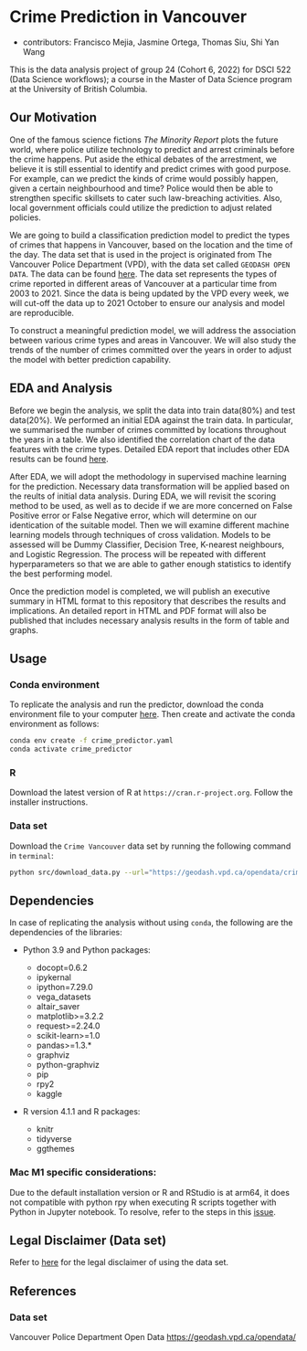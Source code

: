 # Crime Prediction in Vancouver

- contributors: Francisco Mejia, Jasmine Ortega, Thomas Siu, Shi Yan Wang

This is the data analysis project of group 24 (Cohort 6, 2022) for DSCI 522 (Data Science workflows); a course in the Master of Data Science program at the University of British Columbia.

## Our Motivation

One of the famous science fictions *The Minority Report* plots the future world, where police utilize technology to predict and arrest criminals before the crime happens. Put aside the ethical debates of the arrestment, we believe it is still essential to identify and predict crimes with good purpose. For example, can we predict the kinds of crime would possibly happen, given a certain neighbourhood and time? Police would then be able to strengthen specific skillsets to cater such law-breaching activities. Also, local government officials could utilize the prediction to adjust related policies.

We are going to build a classification prediction model to predict the types of crimes that happens in Vancouver, based on the location and the time of the day. The data set that is used in the project is originated from The Vancouver Police Department (VPD), with the data set called `GEODASH OPEN DATA`. The data can be found [here](https://geodash.vpd.ca/opendata/). The data set represents the types of crime reported in different areas of Vancouver at a particular time from 2003 to 2021. Since the data is being updated by the VPD every week, we will cut-off the data up to 2021 October to ensure our analysis and model are reproducible.

To construct a meaningful prediction model, we will address the association between various crime types and areas in Vancouver. We will also study the trends of the number of crimes committed over the years in order to adjust the model with better prediction capability.

## EDA and Analysis

Before we begin the analysis, we split the data into train data(80%) and test data(20%). We performed an initial EDA against the train data. In particular, we summarised the number of crimes committed by locations throughout the years in a table. We also identified the correlation chart of the data features with the crime types. Detailed EDA report that includes other EDA results can be found [here](src/Crime_in_Vancouver_eda.ipynb).

After EDA, we will adopt the methodology in supervised machine learning for the prediction. Necessary data transformation will be applied based on the reults of initial data analysis. During EDA, we will revisit the scoring method to be used, as well as to decide if we are more concerned on False Positive error or False Negative error, which will determine on our identication of the suitable model. Then we will examine different machine learning models through techniques of cross validation. Models to be assessed will be Dummy Classifier, Decision Tree, K-nearest neighbours, and Logistic Regression. The process will be repeated with different hyperparameters so that we are able to gather enough statistics to identify the best performing model.

Once the prediction model is completed, we will publish an executive summary in HTML format to this repository that describes the results and implications. An detailed report in HTML and PDF format will also be published that includes necessary analysis results in the form of table and graphs.

## Usage

### Conda environment

To replicate the analysis and run the predictor, download the conda environment file to your computer [here](crime_predictor.yaml). Then create and activate the conda environment as follows:

```bash
conda env create -f crime_predictor.yaml
conda activate crime_predictor
```

### R

Download the latest version of R at `https://cran.r-project.org`. Follow the installer instructions.

### Data set

Download the `Crime Vancouver` data set by running the following command in `terminal`:

```bash
python src/download_data.py --url="https://geodash.vpd.ca/opendata/crimedata_download/crimedata_csv_all_years.zip?disclaimer=on" --file_path="data/raw" --zip_file_name="crimedata_csv_all_years.csv"
```

## Dependencies

In case of replicating the analysis without using `conda`, the following are the dependencies of the libraries:

- Python 3.9 and Python packages:
  - docopt=0.6.2
  - ipykernal
  - ipython=7.29.0
  - vega_datasets
  - altair_saver
  - matplotlib>=3.2.2
  - request>=2.24.0
  - scikit-learn>=1.0
  - pandas>=1.3.*
  - graphviz
  - python-graphviz
  - pip
  - rpy2
  - kaggle

- R version 4.1.1 and R packages:
  - knitr
  - tidyverse
  - ggthemes

 ### Mac M1 specific considerations:

  Due to the default installation version or R and RStudio is at arm64, it does not compatible with python rpy when executing R scripts together with Python in Jupyter notebook. To resolve, refer to the steps in this [issue](https://github.com/UBC-MDS/DSCI_522_Crime_Prediction_Vancouver/issues/12).

## Legal Disclaimer (Data set)

Refer to [here](data/raw/legal_disclaimer.txt) for the legal disclaimer of using the data set.

## References

### Data set

Vancouver Police Department Open Data https://geodash.vpd.ca/opendata/
